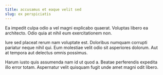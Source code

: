 ```yaml
---
title: accusamus et eaque velit sed
slug: ex perspiciatis
---
```


Ea impedit culpa odio a vel magni explicabo quaerat. Voluptas libero ea architecto. Odio quia at nihil eum exercitationem non.

Iure sed placeat rerum nam voluptate est. Doloribus numquam corrupti pariatur neque nihil qui. Eum molestiae velit odio sit asperiores dolorum. Aut at tempora aut delectus omnis possimus.

Harum iusto quis assumenda nam id ut quod a. Beatae perferendis expedita illo error totam. Aspernatur velit quisquam fugit unde amet magni odit libero.
